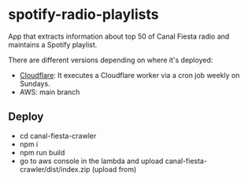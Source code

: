 # spotify-radio-playlists

App that extracts information about top 50 of Canal Fiesta radio and maintains a Spotify playlist.

There are different versions depending on where it's deployed:

- [Cloudflare](https://github.com/RafaO/spotify-radio-playlists/tree/Cloudflare): It executes a Cloudflare worker via a cron job weekly on Sundays.
- AWS: main branch

## Deploy

- cd canal-fiesta-crawler
- npm i
- npm run build
- go to aws console in the lambda and upload canal-fiesta-crawler/dist/index.zip (upload from)

